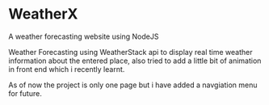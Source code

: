 # WeatherX
A weather forecasting website using NodeJS

Weather Forecasting using WeatherStack api to display real time weather information about the entered place, also tried to add a little bit of animation in front end which i recently learnt.


As of now the project is only one page but i have added a navgiation menu for future. 
